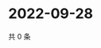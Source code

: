 # 2022-09-28

共 0 条

<!-- BEGIN WEIBO -->
<!-- 最后更新时间 Wed Sep 28 2022 15:33:02 GMT+0800 (China Standard Time) -->

<!-- END WEIBO -->
